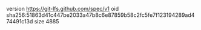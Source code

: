 version https://git-lfs.github.com/spec/v1
oid sha256:51863d41c447be2033a47b8c6e87859b58c2fc5fe7f123194289ad474491c13d
size 4885
